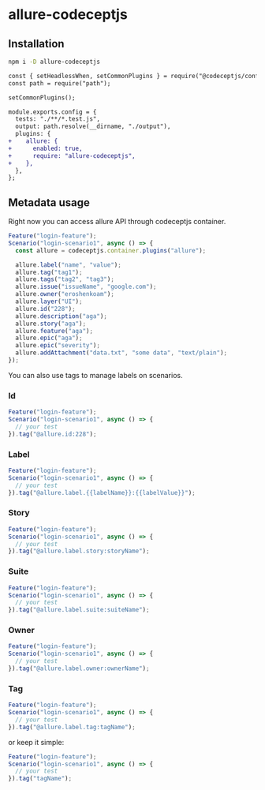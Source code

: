 # allure-codeceptjs

## Installation

```bash
npm i -D allure-codeceptjs
```

```diff
const { setHeadlessWhen, setCommonPlugins } = require("@codeceptjs/configure");
const path = require("path");

setCommonPlugins();

module.exports.config = {
  tests: "./**/*.test.js",
  output: path.resolve(__dirname, "./output"),
  plugins: {
+    allure: {
+      enabled: true,
+      require: "allure-codeceptjs",
+    },
  },
};
```

## Metadata usage

Right now you can access allure API through codeceptjs container.

```js
Feature("login-feature");
Scenario("login-scenario1", async () => {
  const allure = codeceptjs.container.plugins("allure");

  allure.label("name", "value");
  allure.tag("tag1");
  allure.tags("tag2", "tag3");
  allure.issue("issueName", "google.com");
  allure.owner("eroshenkoam");
  allure.layer("UI");
  allure.id("228");
  allure.description("aga");
  allure.story("aga");
  allure.feature("aga");
  allure.epic("aga");
  allure.epic("severity");
  allure.addAttachment("data.txt", "some data", "text/plain");
});
```

You can also use tags to manage labels on scenarios.

### Id

```javascript
Feature("login-feature");
Scenario("login-scenario1", async () => {
  // your test
}).tag("@allure.id:228");
```

### Label

```javascript
Feature("login-feature");
Scenario("login-scenario1", async () => {
  // your test
}).tag("@allure.label.{{labelName}}:{{labelValue}}");
```

### Story

```javascript
Feature("login-feature");
Scenario("login-scenario1", async () => {
  // your test
}).tag("@allure.label.story:storyName");
```
### Suite

```javascript
Feature("login-feature");
Scenario("login-scenario1", async () => {
  // your test
}).tag("@allure.label.suite:suiteName");
```

### Owner

```javascript
Feature("login-feature");
Scenario("login-scenario1", async () => {
  // your test
}).tag("@allure.label.owner:ownerName");
```

### Tag

```javascript
Feature("login-feature");
Scenario("login-scenario1", async () => {
  // your test
}).tag("@allure.label.tag:tagName");
```
or keep it simple:

```javascript
Feature("login-feature");
Scenario("login-scenario1", async () => {
  // your test
}).tag("tagName");
```
